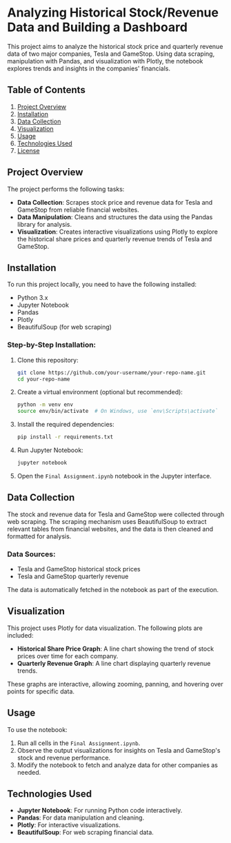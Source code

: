 # Analyzing Historical Stock/Revenue Data and Building a Dashboard

This project aims to analyze the historical stock price and quarterly revenue data of two major companies, Tesla and GameStop. Using data scraping, manipulation with Pandas, and visualization with Plotly, the notebook explores trends and insights in the companies' financials.

## Table of Contents
1. [Project Overview](#project-overview)
2. [Installation](#installation)
3. [Data Collection](#data-collection)
4. [Visualization](#visualization)
5. [Usage](#usage)
6. [Technologies Used](#technologies-used)
7. [License](#license)

## Project Overview
The project performs the following tasks:
- **Data Collection**: Scrapes stock price and revenue data for Tesla and GameStop from reliable financial websites.
- **Data Manipulation**: Cleans and structures the data using the Pandas library for analysis.
- **Visualization**: Creates interactive visualizations using Plotly to explore the historical share prices and quarterly revenue trends of Tesla and GameStop.

## Installation

To run this project locally, you need to have the following installed:
- Python 3.x
- Jupyter Notebook
- Pandas
- Plotly
- BeautifulSoup (for web scraping)

### Step-by-Step Installation:
1. Clone this repository:
   ```bash
   git clone https://github.com/your-username/your-repo-name.git
   cd your-repo-name
   ```

2. Create a virtual environment (optional but recommended):
   ```bash
   python -m venv env
   source env/bin/activate  # On Windows, use `env\Scripts\activate`
   ```

3. Install the required dependencies:
   ```bash
   pip install -r requirements.txt
   ```

4. Run Jupyter Notebook:
   ```bash
   jupyter notebook
   ```

5. Open the `Final Assignment.ipynb` notebook in the Jupyter interface.

## Data Collection
The stock and revenue data for Tesla and GameStop were collected through web scraping. The scraping mechanism uses BeautifulSoup to extract relevant tables from financial websites, and the data is then cleaned and formatted for analysis.

### Data Sources:
- Tesla and GameStop historical stock prices
- Tesla and GameStop quarterly revenue

The data is automatically fetched in the notebook as part of the execution.

## Visualization
This project uses Plotly for data visualization. The following plots are included:
- **Historical Share Price Graph**: A line chart showing the trend of stock prices over time for each company.
- **Quarterly Revenue Graph**: A line chart displaying quarterly revenue trends.

These graphs are interactive, allowing zooming, panning, and hovering over points for specific data.

## Usage
To use the notebook:
1. Run all cells in the `Final Assignment.ipynb`.
2. Observe the output visualizations for insights on Tesla and GameStop's stock and revenue performance.
3. Modify the notebook to fetch and analyze data for other companies as needed.

## Technologies Used
- **Jupyter Notebook**: For running Python code interactively.
- **Pandas**: For data manipulation and cleaning.
- **Plotly**: For interactive visualizations.
- **BeautifulSoup**: For web scraping financial data.




